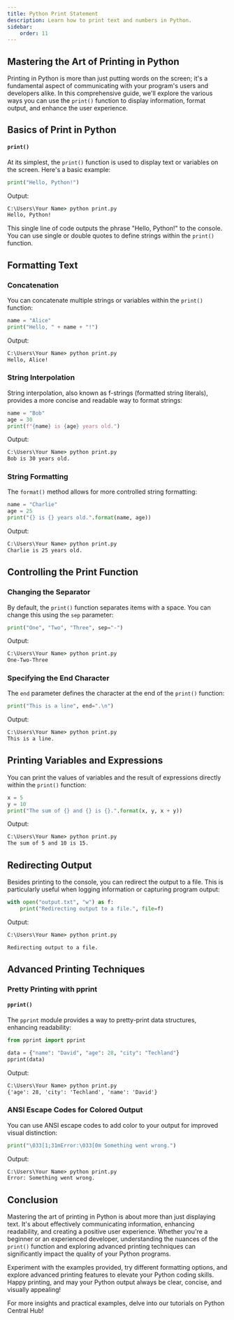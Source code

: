 ```yaml
---
title: Python Print Statement
description: Learn how to print text and numbers in Python.
sidebar: 
    order: 11
---
```


## Mastering the Art of Printing in Python

Printing in Python is more than just putting words on the screen; it's a fundamental aspect of communicating with your program's users and developers alike. In this comprehensive guide, we'll explore the various ways you can use the `print()` function to display information, format output, and enhance the user experience.

## Basics of Print in Python
#### `print()`

At its simplest, the `print()` function is used to display text or variables on the screen. Here's a basic example:

```python title="print.py" showLineNumbers{1}
print("Hello, Python!")
```

Output:

```cmd title="command" showLineNumbers{1} {2}
C:\Users\Your Name> python print.py
Hello, Python!
```

This single line of code outputs the phrase "Hello, Python!" to the console. You can use single or double quotes to define strings within the `print()` function.

## Formatting Text

### Concatenation

You can concatenate multiple strings or variables within the `print()` function:

```python title="print.py" showLineNumbers{1}
name = "Alice"
print("Hello, " + name + "!")
```
Output:

```cmd title="command" showLineNumbers{1} {2}
C:\Users\Your Name> python print.py
Hello, Alice!
```

### String Interpolation

String interpolation, also known as f-strings (formatted string literals), provides a more concise and readable way to format strings:

```python title="print.py" showLineNumbers{1}
name = "Bob"
age = 30
print(f"{name} is {age} years old.")
```
Output:

```cmd title="command" showLineNumbers{1} {2}
C:\Users\Your Name> python print.py
Bob is 30 years old.
```

### String Formatting

The `format()` method allows for more controlled string formatting:

```python title="print.py" showLineNumbers{1}
name = "Charlie"
age = 25
print("{} is {} years old.".format(name, age))
```

Output:

```cmd title="command" showLineNumbers{1} {2}
C:\Users\Your Name> python print.py
Charlie is 25 years old.
```

## Controlling the Print Function

### Changing the Separator

By default, the `print()` function separates items with a space. You can change this using the `sep` parameter:

```python title="print.py" showLineNumbers{1}
print("One", "Two", "Three", sep="-")
```

Output:

```cmd title="command" showLineNumbers{1} {2}
C:\Users\Your Name> python print.py
One-Two-Three
```

### Specifying the End Character

The `end` parameter defines the character at the end of the `print()` function:

```python title="print.py" showLineNumbers{1}
print("This is a line", end=".\n")
```

Output:

```cmd title="command" showLineNumbers{1} {2}
C:\Users\Your Name> python print.py
This is a line.
```

## Printing Variables and Expressions

You can print the values of variables and the result of expressions directly within the `print()` function:

```python title="print.py" showLineNumbers{1}
x = 5
y = 10
print("The sum of {} and {} is {}.".format(x, y, x + y))
```

Output:

```cmd title="command" showLineNumbers{1} {2}
C:\Users\Your Name> python print.py
The sum of 5 and 10 is 15.
```

## Redirecting Output

Besides printing to the console, you can redirect the output to a file. This is particularly useful when logging information or capturing program output:

```python title="print.py" showLineNumbers{1}
with open("output.txt", "w") as f:
    print("Redirecting output to a file.", file=f)
```

Output:

```cmd title="command" showLineNumbers{1} {2}
C:\Users\Your Name> python print.py
```
```txt title="output.txt" showLineNumbers{1}
Redirecting output to a file.
```

## Advanced Printing Techniques

### Pretty Printing with pprint
#### `pprint()`

The `pprint` module provides a way to pretty-print data structures, enhancing readability:

```python title="print.py" showLineNumbers{1}
from pprint import pprint

data = {"name": "David", "age": 28, "city": "Techland"}
pprint(data)
```

Output:

```cmd title="command" showLineNumbers{1} {2}
C:\Users\Your Name> python print.py
{'age': 28, 'city': 'Techland', 'name': 'David'}
```

### ANSI Escape Codes for Colored Output

You can use ANSI escape codes to add color to your output for improved visual distinction:

```python title="print.py" showLineNumbers{1}
print("\033[1;31mError:\033[0m Something went wrong.")
```

Output:

```cmd title="command" showLineNumbers{1} {2} /Error/#redText
C:\Users\Your Name> python print.py
Error: Something went wrong.
```

## Conclusion

Mastering the art of printing in Python is about more than just displaying text. It's about effectively communicating information, enhancing readability, and creating a positive user experience. Whether you're a beginner or an experienced developer, understanding the nuances of the `print()` function and exploring advanced printing techniques can significantly impact the quality of your Python programs.

Experiment with the examples provided, try different formatting options, and explore advanced printing features to elevate your Python coding skills. Happy printing, and may your Python output always be clear, concise, and visually appealing!

For more insights and practical examples, delve into our tutorials on Python Central Hub!